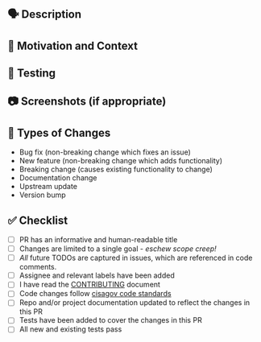 # <!-- Use the title to describe PR changes in the imperative mood --> #

## 🗣 Description ##

<!-- Describe the "what" of your changes in detail. -->
<!-- To avoid scope creep, limit changes to a single goal. -->

## 💭 Motivation and Context ##

<!-- Why is this change required? -->
<!-- What problem does this change solve? How did you solve it? -->
<!-- Mention any related issue(s) here using appropriate keywords such
<!-- as "closes" or "resolves" to auto-close them on merge. -->

## 🧪 Testing ##

<!-- How did you test your changes? How could someone else test this PR? -->

<!-- Include details of your testing environment, and the tests you ran to -->
<!-- see how your change affects other areas of the code, etc. -->

## 📷 Screenshots (if appropriate) ##

<!-- Remove this section and header if not needed -->

## 🚥 Types of Changes ##

<!-- What types of changes does your code introduce? -->
<!-- Add any relevant types and remove any that don't apply. -->
<!-- Consider making a PR against the template in
<!-- https://github.com/cisagov/.github for new types. -->

* Bug fix (non-breaking change which fixes an issue)
* New feature (non-breaking change which adds functionality)
* Breaking change (causes existing functionality to change)
* Documentation change
* Upstream update
* Version bump

## ✅ Checklist ##

<!-- Remove any of the following that do not apply. -->
<!-- Draft PRs should have one or more un-checked boxes. -->
<!-- If you're unsure about any of these, don't hesitate to ask. -->
<!-- We're here to help! -->

* [ ] PR has an informative and human-readable title
* [ ] Changes are limited to a single goal - _eschew scope creep!_
* [ ] _All_ future TODOs are captured in issues, which are referenced
      in code comments.
* [ ] Assignee and relevant labels have been added
* [ ] I have read the [CONTRIBUTING](../blob/develop/CONTRIBUTING.md) document
* [ ] Code changes follow [cisagov code standards](https://github.com/cisagov/development-guide)
* [ ] Repo and/or project documentation updated to reflect the changes in this PR
* [ ] Tests have been added to cover the changes in this PR
* [ ] All new and existing tests pass
